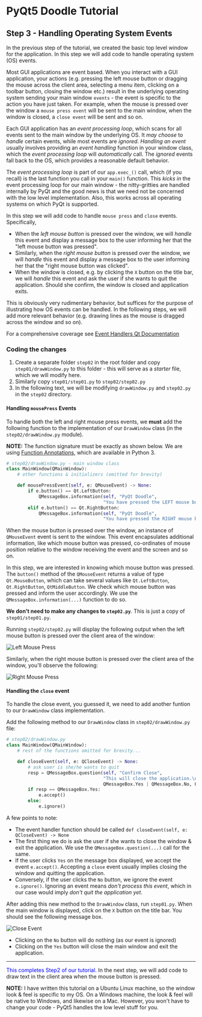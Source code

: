 # PyQt5 Doodle Tutorial

## Step 3 - Handling Operating System Events
In the previous step of the tutorial, we created the basic top level window for the application.
In this step we will add code to handle operating system (OS) events.

Most GUI applications are event based. When you interact with a GUI application, your actions (e.g. pressing the left mouse button or dragging the mouse across the client area, selecting a menu item, clicking on a toolbar button, closing the window etc.) result in the underlying operating system sending your main window `events` - the event is specific to the action you have just taken. For example, when the mouse is pressed over the window a `mouse press event` will be sent to the main window, when the window is closed, a `close event` will be sent and so on.

Each GUI application has an _event processing loop_, which scans for all events sent to the main window by the underlying OS. It _may choose_ to _handle_ certain events, while most events are _ignored_. _Handling an event_ usually involves providing an _event handling_ function in your window class, which the _event processing loop_ will _automatically_ call. The _ignored_ events fall back to the OS, which provides a reasonable default behavior.

The _event processing loop_ is part of our `app.exec_()` call, which (if you recall) is the last function you call in your `main()` function. This _kicks in_ the event processing loop for our main window - the nitty-gritties are handled internally by PyQt and the good news is that we need not be concerned with the low level implementation. Also, this works across all operating systems on which PyQt is supported.

In this step we will add code to handle `mouse press` and `close` events. Specifically,
- When the _left mouse button_ is pressed over the window, we will _handle_ this event and display a message box to the user informing her that the "left mouse button was pressed".
- Similarly, when the _right mouse button_ is pressed over the window, we will _handle_ this event and display a message box to the user informing her that the "right mouse button was clicked".
- When the window is closed, e.g. by clicking the `X` button on the title bar, we will _handle_ this event and ask the user if she wants to quit the application. Should she confirm, the window is closed and application exits.

This is obviously very rudimentary behavior, but suffices for the purpose of illustrating how OS events can be handled. In the following steps, we will add more relevant behavior (e.g. drawing lines as the mouse is dragged across the window and so on).

For a comprehensive coverage see [Event Handlers Qt Documentation](https://doc.qt.io/qtforpython/overviews/eventsandfilters.html)

### Coding the changes
1. Create a separate folder `step02` in the root folder and copy `step01/drawWindow.py` to this folder - this will serve as a _starter_ file, which we will modify here.
2. Similarly copy `step01/step01.py` to `step02/step02.py`
3. In the following text, we will be modifying `drawWindow.py` and `step02.py` in the `step02` directory.

#### Handling `mousePress` Events
To handle both the left and right mouse press events, we __must__ add the following function to the implementation of our `DrawWindow` class (in the `step02/drawWindow.py` module).

__NOTE:__ The function signature must be exactly as shown below. We are using [Function Annotations](https://www.python.org/dev/peps/pep-3107/), which are available in Python 3.

```python
# step02/drawWindow.py - main window class
class MainWindow(QMainWindow):
    # other functions & initializers (omitted for brevity)

    def mousePressEvent(self, e: QMouseEvent) -> None:
        if e.button() == Qt.LeftButton:
            QMessageBox.information(self, "PyQt Doodle",
                                    "You have pressed the LEFT mouse button")
        elif e.button() == Qt.RightButton:
            QMessageBox.information(self, "PyQt Doodle",
                                    "You have pressed the RIGHT mouse button")        
```

When the mouse button is pressed over the window, an instance of `QMouseEvent` event is sent to the window. This event encapsulates additional information, like which mouse button was pressed, co-ordinates of mouse position relative to the window receiving the event and the screen and so on.

In this step, we are interested in knowing which mouse button was pressed. The `button()` method of the `QMouseEvent` returns a value of type `Qt.MouseButton`, which can take several values like `Qt.LeftButton`, `Qt.RightButton`, `QtMiddleButton`. We check which mouse button was pressed and inform the user accordingly. We use the `QMessageBox.information(...)` function to do so.

__We don't need to make any changes to `step02.py`__. This is just a copy of `step01/step01.py`.

Running `step02/step02.py` will display the following output when the left mouse button is pressed over the client area of the window:

![Left Mouse Press](./images/Step02-LeftMousePress.png)

Similarly, when the right mouse button is pressed over the client area of the window, you'll observe the following:

![Right Mouse Press](./images/Step02-RightMousePress.png)

#### Handling the `close` event
To handle the close event, you guessed it, we need to add another funtion to our `DrawWindow` class implementation.

Add the following method to our `DrawWindow` class in `step02/drawWindow.py` file:

```python
# step02/drawWindow.py
class MainWindow(QMainWindow):
    # rest of the functions omitted for brevity...

    def closeEvent(self, e: QCloseEvent) -> None:
        # ask user is she/he wants to quit
        resp = QMessageBox.question(self, "Confirm Close",
                                    "This will close the application.\nOk to quit?",
                                    QMessageBox.Yes | QMessageBox.No, QMessageBox.No)
        if resp == QMessageBox.Yes:
            e.accept()
        else:
            e.ignore()

```
A few points to note:
- The event handler function should be called `def closeEvent(self, e: QCloseEvent) -> None`
- The first thing we do is ask the user if she wants to close the window & exit the application. We use the `QMessageBox.question(...)` call for the same.
- If the user clicks `Yes` on the message box displayed, we accept the event `e.accept()`. Accepting a `close` event usually implies closing the window and quitting the application.
- Conversely, if the user clicks the `No` button, we ignore the event `e.ignore()`. Ignoring an event means _don't process this event_, which in our case would imply _don't quit the application yet_.

After adding this new method to the `DrawWindow` class, run `step01.py`. When the main window is displayed, click on the `X` button on the title bar. You should see the following message box.

![Close Event](./images/Step02-CloseClick.png)

- Clicking on the `No` button will do nothing (as our event is ignored)
- Clicking on the `Yes` button will close the main window and exit the application.

<hr/>

<span style="color:blue">This completes Step2 of our tutorial.</span> In the next step, we will add code to draw text in the client area when the mouse button is pressed.

__NOTE:__ I have written this tutorial on a Ubuntu Linux machine, so the window look & feel is specific to my OS. On a Windows machine, the look & feel will be native to Windows, and likewise on a Mac. However, you won't have to change your code - PyQt5 handles the low level stuff for you.
